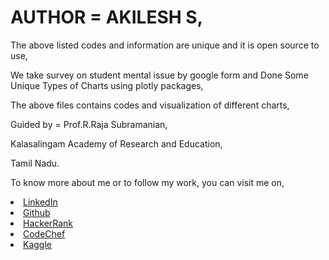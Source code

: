# AUTHOR = AKILESH S,
The above listed codes and information are unique and it is open source to use,

We take survey on student mental issue by google form and Done Some Unique Types of Charts using plotly packages,

The above files contains codes and visualization of different charts,

Guided by = Prof.R.Raja Subramanian,

Kalasalingam Academy of Research and Education,

Tamil Nadu.

To know more about me or to follow my work, you can visit me on,

<li><a href="http://www.linkedin.com/in/Akilesh--S">LinkedIn</a> 
<li><a href="https://github.com/AkileshSaravanan">Github</a> 
<li><a href="https://www.hackerrank.com/Akilesh_RMS">HackerRank</a> 
<li><a href="https://www.codechef.com/users/akilesh_lays">CodeChef</a> 
<li><a href="https://www.kaggle.com/akilesh23">Kaggle</a> 
